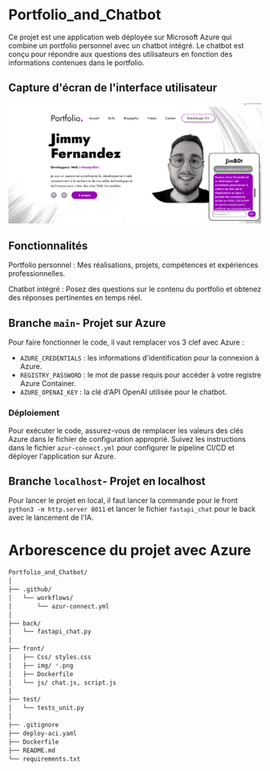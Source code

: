 # Portfolio_and_Chatbot
Ce projet est une application web déployée sur Microsoft Azure qui combine un portfolio personnel avec un chatbot intégré. Le chatbot est conçu pour répondre aux questions des utilisateurs en fonction des informations contenues dans le portfolio.

## Capture d'écran de l'interface utilisateur

![Capture d'écran de l'interface utilisateur](./front/img/Screen_demo.PNG)

## Fonctionnalités
Portfolio personnel : Mes réalisations, projets, compétences et expériences professionnelles.

Chatbot intégré : Posez des questions sur le contenu du portfolio et obtenez des réponses pertinentes en temps réel.

## Branche `main`- Projet sur Azure
Pour faire fonctionner le code, il vaut remplacer vos 3 clef avec Azure : 
- `AZURE_CREDENTIALS` : les informations d'identification pour la connexion à Azure.
- `REGISTRY_PASSWORD` : le mot de passe requis pour accéder à votre registre Azure Container.
- `AZURE_OPENAI_KEY` : la clé d'API OpenAI utilisée pour le chatbot.

### Déploiement
Pour exécuter le code, assurez-vous de remplacer les valeurs des clés Azure dans le fichier de configuration approprié. Suivez les instructions dans le fichier `azur-connect.yml` pour configurer le pipeline CI/CD et déployer l'application sur Azure. 

## Branche `localhost`- Projet en localhost
Pour lancer le projet en local, il faut lancer la commande pour le front `python3 -m http.server 8011` et lancer le fichier `fastapi_chat` pour le back avec le lancement de l'IA.

# Arborescence du projet avec Azure

```bash
Portfolio_and_Chatbot/      
│
├── .github/
│   └── workflows/
│       └── azur-connect.yml
│
├── back/
│   └── fastapi_chat.py
│
├── front/
│   ├── Css/ styles.css
│   ├── img/ *.png
│   ├── Dockerfile
│   └── js/ chat.js, script.js
│
├── test/
│   └── tests_unit.py
│
├── .gitignore
├── deploy-aci.yaml
├── Dockerfile
├── README.md
└── requirements.txt
```


